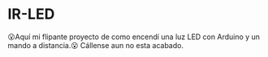 # IR-LED
😮Aquí mi flipante proyecto de como encendí una luz LED con Arduino y un mando a distancia.😮
Cállense aun no esta acabado.

